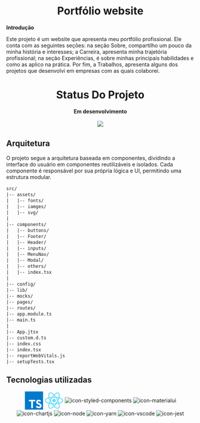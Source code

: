<div align="center">
<h1>Portfólio website</h1>
</div>

<strong>Introdução</strong>

Este projeto é um website que apresenta meu portfólio profissional. Ele conta com as seguintes seções: na seção Sobre, compartilho um pouco da minha história e interesses; a Carreira, apresenta minha trajetória profissional; na seção Experiências, é sobre minhas principais habilidades e como as aplico na prática. Por fim, a Trabalhos, apresenta alguns dos projetos que desenvolvi em empresas com as quais colaborei.

<div align="center">
<h1>Status Do Projeto</h1>
</div>
<div align="center"><strong>Em desenvolvimento</strong></div><br/>
<div align="center">
  <div style="display: inline_block">
    <img src="https://user-images.githubusercontent.com/74038190/216655818-2e7b9a31-49bf-4744-85a8-db8a2577c45c.gif" width="150">
  </div>
</div>

## Arquitetura
O projeto segue a arquitetura baseada em componentes, dividindo a interface do usuário em componentes reutilizáveis e isolados. Cada componente é responsável por sua própria lógica e UI, permitindo uma estrutura modular.
```
src/
|-- assets/
|   |-- fonts/
|   |-- iamges/
|   |-- svg/
|
|-- components/
|   |-- buttons/
|   |-- Footer/
|   |-- Header/
|   |-- inputs/
|   |-- MenuNav/
|   |-- Modal/
|   |-- others/
|   |-- index.tsx
|
|-- config/
|-- lib/
|-- mocks/
|-- pages/
|-- routes/
|-- app.module.ts
|-- main.ts
|
|-- App.jtsx
|-- custom.d.ts
|-- index.css
|-- index.tsx
|-- reportWebVitals.js
|-- setupTests.tsx
```

## Tecnologias utilizadas

<div style="display: inline_block">
  <div align="center">
  <img align="center" alt="icon-typescript" height="50" width="50" src="https://raw.githubusercontent.com/devicons/devicon/master/icons/typescript/typescript-plain.svg">
   <img align="center" alt="icon-react" height="50" width="50" src="https://raw.githubusercontent.com/devicons/devicon/master/icons/react/react-original.svg">
 <img align="center" alt="icon-styled-components" height="50" width="50" src="https://www.daggala.com/static/228867c3668e439101821568a8a03b54/ec333/sc.png">
  <img align="center" alt="icon-materialui" height="50" width="50" src="https://cdn.jsdelivr.net/gh/devicons/devicon@latest/icons/materialui/materialui-original.svg">
  <img align="center" alt="icon-chartjs" height="60" width="60" src="https://upload.wikimedia.org/wikipedia/commons/thumb/8/86/Chart.js_logo.svg/1024px-Chart.js_logo.svg.png">
 <img align="center" alt="icon-node" height="50" width="50" src="https://cdn.jsdelivr.net/gh/devicons/devicon@latest/icons/nodejs/nodejs-original.svg">
  <img align="center" alt="icon-yarn" height="50" width="50" src="https://cdn.jsdelivr.net/gh/devicons/devicon@latest/icons/yarn/yarn-original.svg" >
  <img align="center" alt="icon-vscode" height="50" width="50" src="https://cdn.jsdelivr.net/gh/devicons/devicon@latest/icons/vscode/vscode-original.svg" >
     <img align="center" alt="icon-jest" height="50" width="50" src="https://cdn.jsdelivr.net/gh/devicons/devicon@latest/icons/jest/jest-plain.svg">
  </div>
</div><br/>
